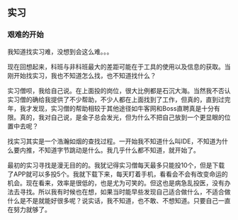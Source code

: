 ## 实习
### 艰难的开始
我知道找实习难，没想到会这么难。。。

现在回想起来，科班与非科班最大的差距可能在于工具的使用以及信息的获取。当刚开始找实习，我也不知道怎么找，也不知道找什么？

实习僧呗，我给自己说。在上面投的岗位，很大比例都是石沉大海。当然我不否认实习僧的确给我提供了不少帮助，不少人都在上面找到了工作，但真的，直到过完年，我才发现，实习僧的帮助相较于其他途径如牛客网和Boss直聘真是十分有限。真的，我对自己说，是金子总会发光，但为什么不把自己放到一个更显眼的位置中去呢？

找实习其实是一个浩瀚如烟的查找过程。一开始我不知道什么叫IDE，不知道为什么要内推，不知道字节跳动是什么。我几乎什么都不知道，就开始了。

最初的实习寻找是漫无目的的。我犹记得实习僧每天最多只能投10个，但是下载了APP就可以多投5个。我就下载下来，每天盯着手机，看看会不会有改变命运的机会。现在看来，效率是很低的，也是尤为可笑的。但这也是病急乱投医，没有办法去寻找。所以我有时候也在想，如果当时能早些发现自己适合做什么，不适合做什么是不是就能好很多呢？说实话，我不知道，也不敢、不想知道。只要自己一直在努力就够了。